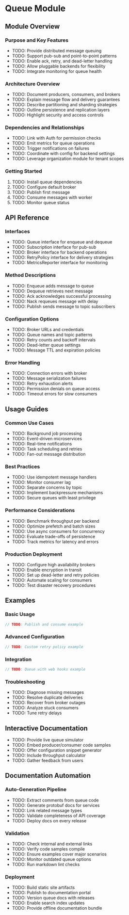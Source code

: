 <!-- file: docs/modules/queue/README.md -->
<!-- version: 1.0.0 -->
<!-- guid: 1e82e33e-b8da-414b-aaf6-a31d8c2afd0d -->

# Queue Module

## Module Overview

### Purpose and Key Features

- TODO: Provide distributed message queuing
- TODO: Support pub-sub and point-to-point patterns
- TODO: Enable ack, retry, and dead-letter handling
- TODO: Allow pluggable backends for flexibility
- TODO: Integrate monitoring for queue health

### Architecture Overview

- TODO: Document producers, consumers, and brokers
- TODO: Explain message flow and delivery guarantees
- TODO: Describe partitioning and sharding strategies
- TODO: Outline persistence and replication layers
- TODO: Highlight security and access controls

### Dependencies and Relationships

- TODO: Link with Auth for permission checks
- TODO: Emit metrics for queue operations
- TODO: Trigger notifications on failures
- TODO: Coordinate with config for backend settings
- TODO: Leverage organization module for tenant scopes

### Getting Started

1. TODO: Install queue dependencies
2. TODO: Configure default broker
3. TODO: Publish first message
4. TODO: Consume messages with worker
5. TODO: Monitor queue status

## API Reference

### Interfaces

- TODO: Queue interface for enqueue and dequeue
- TODO: Subscription interface for pub-sub
- TODO: Broker interface for backend operations
- TODO: RetryPolicy interface for delivery strategies
- TODO: MetricsReporter interface for monitoring

### Method Descriptions

- TODO: Enqueue adds message to queue
- TODO: Dequeue retrieves next message
- TODO: Ack acknowledges successful processing
- TODO: Nack requeues message with delay
- TODO: Publish sends message to topic subscribers

### Configuration Options

- TODO: Broker URLs and credentials
- TODO: Queue names and topic patterns
- TODO: Retry counts and backoff intervals
- TODO: Dead-letter queue settings
- TODO: Message TTL and expiration policies

### Error Handling

- TODO: Connection errors with broker
- TODO: Message serialization failures
- TODO: Retry exhaustion alerts
- TODO: Permission denials on queue access
- TODO: Timeout errors for slow consumers

## Usage Guides

### Common Use Cases

- TODO: Background job processing
- TODO: Event-driven microservices
- TODO: Real-time notifications
- TODO: Task scheduling and retries
- TODO: Fan-out message distribution

### Best Practices

- TODO: Use idempotent message handlers
- TODO: Monitor consumer lag
- TODO: Separate concerns by topic
- TODO: Implement backpressure mechanisms
- TODO: Secure queues with least privilege

### Performance Considerations

- TODO: Benchmark throughput per backend
- TODO: Optimize prefetch and batch sizes
- TODO: Use async consumers for concurrency
- TODO: Evaluate trade-offs of persistence
- TODO: Track metrics for latency and errors

### Production Deployment

- TODO: Configure high availability brokers
- TODO: Enable encryption in transit
- TODO: Set up dead-letter and retry policies
- TODO: Automate scaling for consumers
- TODO: Test disaster recovery procedures

## Examples

### Basic Usage

```go
// TODO: Publish and consume example
```

### Advanced Configuration

```go
// TODO: Custom retry policy example
```

### Integration

```go
// TODO: Queue with web hooks example
```

### Troubleshooting

- TODO: Diagnose missing messages
- TODO: Resolve duplicate deliveries
- TODO: Recover from broker outages
- TODO: Analyze stuck consumers
- TODO: Tune retry delays

## Interactive Documentation

- TODO: Provide live queue simulator
- TODO: Embed producer/consumer code samples
- TODO: Offer configuration snippet generator
- TODO: Include throughput calculator
- TODO: Gather feedback from users

## Documentation Automation

### Auto-Generation Pipeline

- TODO: Extract comments from queue code
- TODO: Generate protobuf docs for services
- TODO: Link related message types
- TODO: Validate completeness of API coverage
- TODO: Deploy docs on every release

### Validation

- TODO: Check internal and external links
- TODO: Verify code samples compile
- TODO: Ensure examples cover major scenarios
- TODO: Monitor outdated queue options
- TODO: Run markdown lint checks

### Deployment

- TODO: Build static site artifacts
- TODO: Publish to documentation portal
- TODO: Version queue docs with releases
- TODO: Enable search index updates
- TODO: Provide offline documentation bundle
